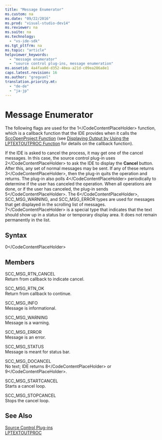 ```yaml
---
title: "Message Enumerator"
ms.custom: na
ms.date: "09/22/2016"
ms.prod: "visual-studio-dev14"
ms.reviewer: na
ms.suite: na
ms.technology: 
  - "vs-ide-sdk"
ms.tgt_pltfrm: na
ms.topic: "article"
helpviewer_keywords: 
  - "message enumerator"
  - "source control plug-ins, message enumeration"
ms.assetid: 4a4faa0d-d352-40ea-a21d-c09ea286a8e1
caps.latest.revision: 16
ms.author: "gregvanl"
translation.priority.mt: 
  - "de-de"
  - "ja-jp"
---
```

# Message Enumerator
The following flags are used for the <CodeContentPlaceHolder>1\</CodeContentPlaceHolder> function, which is a callback function that the IDE provides when it calls the [SccOpenProject Function](../vs140/sccopenproject-function.md) (see [Displaying Output by Using the LPTEXTOUTPROC Function](../vs140/lptextoutproc.md) for details on the callback function).  
  
 If the IDE is asked to cancel the process, it may get one of the cancel messages. In this case, the source control plug-in uses <CodeContentPlaceHolder>2\</CodeContentPlaceHolder> to ask the IDE to display the **Cancel** button. After this, any set of normal messages may be sent. If any of these returns <CodeContentPlaceHolder>3\</CodeContentPlaceHolder>, then the plug-in quits the operation and returns. The plug-in also polls <CodeContentPlaceHolder>4\</CodeContentPlaceHolder> periodically to determine if the user has canceled the operation. When all operations are done, or if the user has canceled, the plug-in sends <CodeContentPlaceHolder>5\</CodeContentPlaceHolder>. The <CodeContentPlaceHolder>6\</CodeContentPlaceHolder>, SCC_MSG_WARNING, and SCC_MSG_ERROR types are used for messages that get displayed in the scrolling list of messages. <CodeContentPlaceHolder>7\</CodeContentPlaceHolder> is a special type that indicates that the text should show up in a status bar or temporary display area. It does not remain permanently in the list.  
  
## Syntax  
  
<CodeContentPlaceHolder>0\</CodeContentPlaceHolder>  
## Members  
 SCC_MSG_RTN_CANCEL  
 Return from callback to indicate cancel.  
  
 SCC_MSG_RTN_OK  
 Return from callback to continue.  
  
 SCC_MSG_INFO  
 Message is informational.  
  
 SCC_MSG_WARNING  
 Message is a warning.  
  
 SCC_MSG_ERROR  
 Message is an error.  
  
 SCC_MSG_STATUS  
 Message is meant for status bar.  
  
 SCC_MSG_DOCANCEL  
 No text; IDE returns <CodeContentPlaceHolder>8\</CodeContentPlaceHolder> or <CodeContentPlaceHolder>9\</CodeContentPlaceHolder>.  
  
 SCC_MSG_STARTCANCEL  
 Starts a cancel loop.  
  
 SCC_MSG_STOPCANCEL  
 Stops the cancel loop.  
  
## See Also  
 [Source Control Plug-ins](../vs140/source-control-plug-ins.md)   
 [LPTEXTOUTPROC](../vs140/lptextoutproc.md)